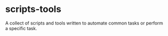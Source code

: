 # scripts-tools
A collect of scripts and tools written to automate common tasks or perform a specific task.
